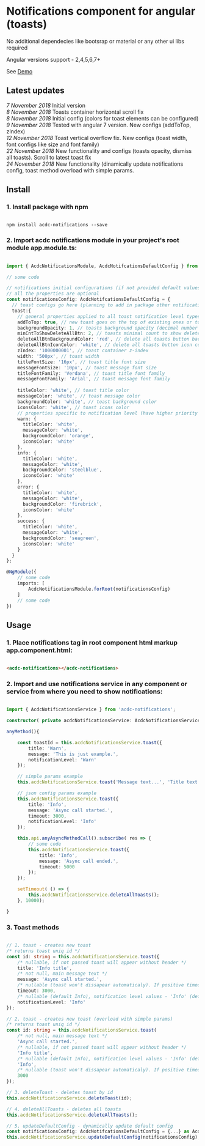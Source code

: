 
# Notifications component for angular (toasts)

No additional dependecies like bootsrap or material or any other ui libs required

Angular versions support - 2,4,5,6,7+

See [Demo](https://angular-mp2pcl.stackblitz.io)


## Latest updates

*7 November 2018* Initial version
<br/>
*8 November 2018* Toasts container horizontal scroll fix
<br/>
*8 November 2018* Initial config (colors for toast elements can be configured)
<br/>
*9 November 2018* Tested with angular 7 version. New configs (addToTop, zIndex)
<br/>
*12 November 2018* Toast vertical overflow fix. New configs (toast width, font configs like size and font family)
<br/>
*22 November 2018* New functionality and configs (toasts opacity, dismiss all toasts). Scroll to latest toast fix
<br/>
*24 November 2018* New functionality (dinamically update notifications config, toast method overload with simple params. 
<br/>

## Install

### 1. Install package with npm
```npm

npm install acdc-notifications --save

```

### 2. Import acdc notifications module in your project's root module app.module.ts:
```ts

import { AcdcNotificationsModule, AcdcNotifcationsDefaultConfig } from 'acdc-notifications';

// some code

// notifications initial configurations (if not provided default values applied)
// all the properties are optional
const notificationsConfig: AcdcNotifcationsDefaultConfig = {
  // toast configs go here (planning to add in package other notification types)
  toast:{
	// general properties applied to all toast notification level types (info, error, warn, success)
	addToTop: true, // new toast goes on the top of existing ones or to the bottom
	backgroundOpacity: 1, // toasts background opacity (decimal number from 0 to 1).
    minCntToShowDeleteAllBtn: 2, // toasts minimal count to show delete all toasts button
    deleteAllBtnBackgroundColor: 'red', // delete all toasts button background color ( pass value 'none' if no background needed)
    deleteAllBtnIconColor: 'white', // delete all toasts button icon color
	zIndex: '1000000001', // toast container z-index
	width: '500px', // toast width
    titleFontSize: '16px', // toast title font size
    messageFontSize: '10px', // toast message font size
    titleFontFamily: 'Verdana', // toast title font family
	messageFontFamily: 'Arial', // toast message font family
	
    titleColor: 'white', // toast title color
    messageColor: 'white', // toast message color
    backgroundColor: 'white', // toast background color
	iconsColor: 'white', // toast icons color
	// properties specific to notification level (have higher priority than general properties)
    warn: {
      titleColor: 'white',
      messageColor: 'white',
      backgroundColor: 'orange',
      iconsColor: 'white'
    },
    info: {
	  titleColor: 'white',
	  messageColor: 'white',
      backgroundColor: 'steelblue',
      iconsColor: 'white'
    },
    error: {
	  titleColor: 'white',
	  messageColor: 'white',
      backgroundColor: 'firebrick',
      iconsColor: 'white'
    },
    success: {
	  titleColor: 'white',
	  messageColor: 'white',
      backgroundColor: 'seagreen',
      iconsColor: 'white'
    }
  }
};

@NgModule({
	// some code
	imports: [
		AcdcNotificationsModule.forRoot(notificationsConfig)
	]
	// some code
})

```


## Usage

### 1. Place notifications tag in root component html markup app.component.html:
```html

<acdc-notifications></acdc-notifications>

```

### 2. Import and use notifications service in any component or service from where you need to show notifications:
```ts

import { AcdcNotificationsService } from 'acdc-notifications';

constructor( private acdcNotificationsService: AcdcNotificationsService ) {}

anyMethod(){

	const toastId = this.acdcNotificationsService.toast({
		title: 'Warn', 
		message: 'This is just example.',
		notificationLevel: 'Warn'
	});

	// simple params example
	this.acdcNotificationsService.toast('Message text...', 'Title text', 'Info', 3000);

	// json config params example
	this.acdcNotificationsService.toast({
		title: 'Info', 
		message: 'Async call started.', 
		timeout: 3000,
		notificationLevel: 'Info'
	});

	this.api.anyAsyncMethodCall().subscribe( res => {
		// some code
		this.acdcNotificationsService.toast({
			title: 'Info', 
			message: 'Async call ended.', 
			timeout: 5000
		});
	});

	setTimeout( () => {
		this.acdcNotificationsService.deleteAllToasts();
	}, 10000);

}

```

### 3. Toast methods
```ts

// 1. toast - creates new toast
/* returns toast uniq id */
const id: string = this.acdcNotificationsService.toast({
	/* nullable, if not passed toast will appear without header */
	title: 'Info title', 
	/* not null, main message text */
	message: 'Async call started.',
	/* nullable (toast won't dissapear automaticaly). If positive timeout value applied toast will dissapear automaticaly when time elapsed (milliseconds) */
	timeout: 3000, 
	/* nullable (default Info), notification level values - 'Info' (default), 'Success', 'Warn', 'Error'. Toast colors and icons are changed accordingly */
	notificationLevel: 'Info' 
}); 

// 2. toast - creates new toast (overload with simple params)
/* returns toast uniq id */
const id: string = this.acdcNotificationsService.toast(
	/* not null, main message text */
	'Async call started.',
	/* nullable, if not passed toast will appear without header */
	'Info title', 
	/* nullable (default Info), notification level values - 'Info' (default), 'Success', 'Warn', 'Error'. Toast colors and icons are changed accordingly */
	'Info',
	/* nullable (toast won't dissapear automaticaly). If positive timeout value applied toast will dissapear automaticaly when time elapsed (milliseconds) */
	3000
});

// 3. deleteToast - deletes toast by id
this.acdcNotificationsService.deleteToast(id); 

// 4. deleteAllToasts - deletes all toasts
this.acdcNotificationsService.deleteAllToasts();

// 5. updateDefaultConfig - dynamically update default config
const notificationsConfig: AcdcNotifcationsDefaultConfig = {...} as AcdcNotifcationsDefaultConfig;
this.acdcNotificationsService.updateDefaultConfig(notificationsConfig);

```

